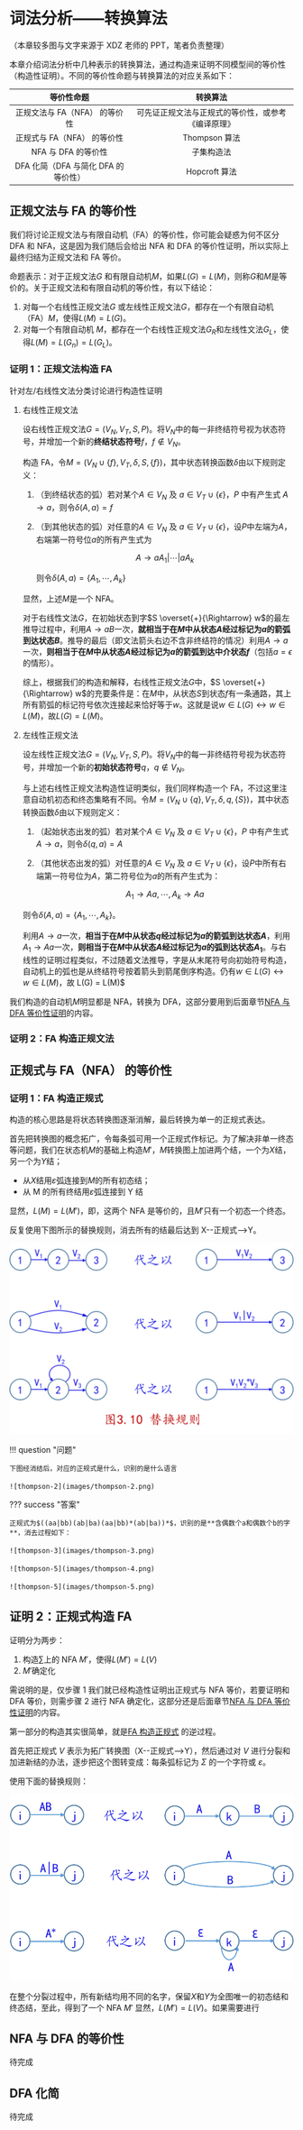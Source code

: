 # 词法分析——转换算法

（本章较多图与文字来源于 XDZ 老师的 PPT，笔者负责整理）

本章介绍词法分析中几种表示的转换算法，通过构造来证明不同模型间的等价性（构造性证明）。不同的等价性命题与转换算法的对应关系如下：

|             等价性命题              |                      转换算法                      |
| :---------------------------------: | :------------------------------------------------: |
|    正规文法与 FA（NFA） 的等价性    | 可先证正规文法与正规式的等价性，或参考《编译原理》 |
|     正规式与 FA（NFA） 的等价性     |                   Thompson 算法                    |
|         NFA 与 DFA 的等价性         |                     子集构造法                     |
| DFA 化简（DFA 与简化 DFA 的等价性） |                   Hopcroft 算法                    |

## 正规文法与 FA 的等价性

我们将讨论正规文法与有限自动机（FA）的等价性，你可能会疑惑为何不区分 DFA 和 NFA，这是因为我们随后会给出 NFA 和 DFA 的等价性证明，所以实际上最终归结为正规文法和 FA 等价。

命题表示：对于正规文法$G$ 和有限自动机$M$，如果$L(G) = L(M)$，则称$G$和$M$是等价的。关于正规文法和有限自动机的等价性，有以下结论：

1. 对每一个右线性正规文法$G$ 或左线性正规文法$G$，都存在一个有限自动机（FA）$M$，使得$L(M) = L(G)$。
2. 对每一个有限自动机 $M$，都存在一个右线性正规文法$G_R$和左线性文法$G_L$，使得$L(M) = L(G_n) = L(G_L)$。

### 证明 1：正规文法构造 FA

针对左/右线性文法分类讨论进行构造性证明

1.  右线性正规文法

    设右线性正规文法$G=(V_N,V_T,S,P)$。将$V_N$中的每一非终结符号视为状态符号，并增加一个新的**终结状态符号**$f$，$f \notin V_N$。

    构造 FA，令$M = (V_N \cup \{f\}, V_T, \delta,S,\{f\})$，其中状态转换函数$\delta$由以下规则定义：

    1.  （到终结状态的弧）若对某个$A \in V_N$ 及 $a \in V_T \cup\{ \epsilon \}$，$P$ 中有产生式 $A \rightarrow a$，则令$\delta(A,a) = f$
    2.  （到其他状态的弧）对任意的$A \in V_N$ 及 $a \in V_T \cup\{ \epsilon \}$，设$P$中左端为$A$，右端第一符号位$a$的所有产生式为

        $$A \rightarrow aA_1 | \cdots | aA_k$$

        则令$\delta(A,a) = \{A_1,\cdots,A_k\}$

    显然，上述$M$是一个 NFA。

    对于右线性文法$G$，在初始状态到字$S \overset{+}{\Rightarrow} w$的最左推导过程中，利用$A \rightarrow aB$一次，**就相当于在$M$中从状态$A$经过标记为$a$的箭弧到达状态$B$**。推导的最后（即文法箭头右边不含非终结符的情况）利用$A \rightarrow a$一次，**则相当于在$M$中从状态$A$经过标记为$a$的箭弧到达中介状态$f$**（包括$a = \epsilon$的情形）。

    综上，根据我们的构造和解释，右线性正规文法$G$中，$S \overset{+}{\Rightarrow} w$的充要条件是：在$M$中，从状态$S$到状态$f$有一条通路，其上所有箭弧的标记符号依次连接起来恰好等于$w$。这就是说$w \in L(G) \leftrightarrow w \in L(M)$，故$L(G) = L(M)$。

2.  左线性正规文法

    设左线性正规文法$G=(V_N,V_T,S,P)$。将$V_N$中的每一非终结符号视为状态符号，并增加一个新的**初始状态符号**$q$，$q \notin V_N$。

    与上述右线性正规文法构造性证明类似，我们同样构造一个 FA，不过这里注意自动机初态和终态集略有不同。令$M = (V_N \cup \{q\}, V_T, \delta,q,\{S\})$，其中状态转换函数$\delta$由以下规则定义：

    1.  （起始状态出发的弧）若对某个$A \in V_N$ 及 $a \in V_T \cup\{ \epsilon \}$，$P$ 中有产生式 $A \rightarrow a$，则令$\delta(q,a) = A$
    2.  （其他状态出发的弧）对任意的$A \in V_N$ 及 $a \in V_T \cup\{ \epsilon \}$，设$P$中所有右端第一符号位为$A$，第二符号位为$a$的所有产生式为：

        $$A_1 \rightarrow A a , \cdots , A_k \rightarrow A a$$

    则令$\delta(A,a) = \{ A_1 , \cdots, A_k \}$。

    利用$A \rightarrow a$一次，**相当于在$M$中从状态$q$经过标记为$a$的箭弧到达状态$A$**，利用$A_1 \rightarrow A a$一次，**则相当于在$M$中从状态$A$经过标记为$a$的弧到达状态$A_1$**。与右线性的证明过程类似，不过随着文法推导，字是从末尾符号向初始符号构造，自动机上的弧也是从终结符号按着箭头到箭尾倒序构造。仍有$w \in L(G) \leftrightarrow w \in L(M)$，故 L(G) = L(M)$

我们构造的自动机$M$明显都是 NFA，转换为 DFA，这部分要用到后面章节[NFA 与 DFA 等价性证明](#nfa-与-dfa-的等价性)的内容。

<!-- TODO 添加示例 -->

### 证明 2：FA 构造正规文法

## 正规式与 FA（NFA） 的等价性

### 证明 1：FA 构造正规式

构造的核心思路是将状态转换图逐渐消解，最后转换为单一的正规式表达。

首先把转换图的概念拓广，令每条弧可用一个正规式作标记。为了解决非单一终态等问题，我们在状态机$M$的基础上构造$M'$，$M$转换图上加进两个结，一个为$X$结，另一个为$Y$结；

- 从$X$结用$ε$弧连接到$M$的所有初态结；
- 从 M 的所有终结用$ε$弧连接到 Y 结

显然，$L(M)=L(M')$，即，这两个 NFA 是等价的，且$M'$只有一个初态一个终态。

反复使用下图所示的替换规则，消去所有的结最后达到 X--正规式-->Y。

![thompson-1](images/thompson-1.png)

!!! question "问题"

    下图经消结后，对应的正规式是什么，识别的是什么语言

    ![thompson-2](images/thompson-2.png)

??? success "答案"

    正规式为$((aa|bb)(ab|ba)(aa|bb)*(ab|ba))*$，识别的是**含偶数个a和偶数个b的字**，消去过程如下：

    ![thompson-3](images/thompson-3.png)

    ![thompson-5](images/thompson-4.png)

    ![thompson-5](images/thompson-5.png)

## 证明 2：正规式构造 FA

证明分为两步：

1. 构造$\sum$上的 NFA $M'$，使得$L(M')=L(V)$
2. $M'$确定化

需说明的是，仅步骤 1 我们就已经构造性证明出正规式与 NFA 等价，若要证明和 DFA 等价，则需步骤 2 进行 NFA 确定化，这部分还是后面章节[NFA 与 DFA 等价性证明](#nfa-与-dfa-的等价性)的内容。

第一部分的构造其实很简单，就是[FA 构造正规式](#证明-1fa-构造正规式) 的逆过程。

首先把正规式 $V$ 表示为拓广转换图（X--正规式-->Y），然后通过对 $V$ 进行分裂和加进新结的办法，逐步把这个图转变成：每条弧标记为 $Σ$ 的一个字符或 $ε$。

使用下面的替换规则：

![thompson-6](images/thompson-6.png)

在整个分裂过程中，所有新结均用不同的名字，保留$X$和$Y$为全图唯一的初态结和终态结，至此，得到了一个 NFA $M'$
显然，$L(M')=L(V)$。如果需要进行

## NFA 与 DFA 的等价性

<!-- TODO -->

待完成

## DFA 化简

<!-- TODO -->

待完成
